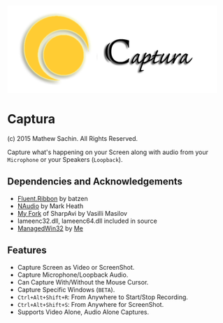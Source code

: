 ![Captura Logo](/Images/Logo.png) 

# Captura
(c) 2015 Mathew Sachin. All Rights Reserved.

Capture what's happening on your Screen along with audio from your `Microphone` or your Speakers (`Loopback`).

Dependencies and Acknowledgements
--------------------------------------------------------------
* [Fluent.Ribbon](https://github.com/fluentribbon/Fluent.Ribbon) by batzen
* [NAudio](http://github.com/naudio/NAudio) by Mark Heath
* [My Fork](http://github.com/MathewSachin/SharpAvi) of SharpAvi by Vasilli Masilov
* lameenc32.dll, lameenc64.dll included in source
* [ManagedWin32](http://github.com/MathewSachin/ManagedWin32) by [Me](http://github.com/MathewSachin)

Features
--------------------------------------------------------------
* Capture Screen as Video or ScreenShot.
* Capture Microphone/Loopback Audio.
* Can Capture With/Without the Mouse Cursor.
* Capture Specific Windows (`BETA`).
* `Ctrl+Alt+Shift+R`: From Anywhere to Start/Stop Recording.
* `Ctrl+Alt+Shift+S`: From Anywhere for ScreenShot.
* Supports Video Alone, Audio Alone Captures.